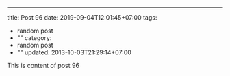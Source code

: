 ---
title: Post 96
date: 2019-09-04T12:01:45+07:00
tags:
  - random post
  - ""
category:
  - random post
  - ""
updated: 2013-10-03T21:29:14+07:00

This is content of post 96